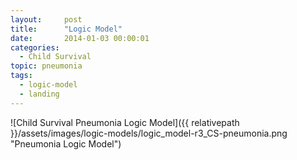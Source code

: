 ```yaml
---
layout:     post
title:      "Logic Model"
date:       2014-01-03 00:00:01
categories: 
  - Child Survival
topic: pneumonia
tags:       
  - logic-model
  - landing
---
```


![Child Survival Pneumonia Logic Model]({{ relativepath }}/assets/images/logic-models/logic_model-r3_CS-pneumonia.png "Pneumonia Logic Model")